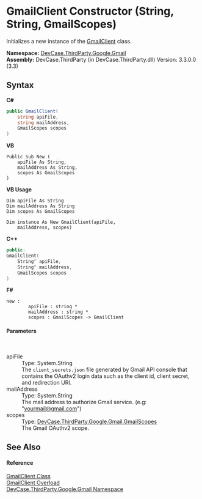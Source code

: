 # GmailClient Constructor (String, String, GmailScopes)
 

Initializes a new instance of the <a href="T_DevCase_ThirdParty_Google_Gmail_GmailClient">GmailClient</a> class.

**Namespace:**&nbsp;<a href="N_DevCase_ThirdParty_Google_Gmail">DevCase.ThirdParty.Google.Gmail</a><br />**Assembly:**&nbsp;DevCase.ThirdParty (in DevCase.ThirdParty.dll) Version: 3.3.0.0 (3.3)

## Syntax

**C#**<br />
``` C#
public GmailClient(
	string apiFile,
	string mailAddress,
	GmailScopes scopes
)
```

**VB**<br />
``` VB
Public Sub New ( 
	apiFile As String,
	mailAddress As String,
	scopes As GmailScopes
)
```

**VB Usage**<br />
``` VB Usage
Dim apiFile As String
Dim mailAddress As String
Dim scopes As GmailScopes

Dim instance As New GmailClient(apiFile, 
	mailAddress, scopes)
```

**C++**<br />
``` C++
public:
GmailClient(
	String^ apiFile, 
	String^ mailAddress, 
	GmailScopes scopes
)
```

**F#**<br />
``` F#
new : 
        apiFile : string * 
        mailAddress : string * 
        scopes : GmailScopes -> GmailClient
```


#### Parameters
&nbsp;<dl><dt>apiFile</dt><dd>Type: System.String<br />The `client_secrets.json` file generated by Gmail API console that contains the OAuthv2 login data such as the client id, client secret, and redirection URI.</dd><dt>mailAddress</dt><dd>Type: System.String<br />The mail address to authorize Gmail service. (e.g: "yourmail@gmail.com")</dd><dt>scopes</dt><dd>Type: <a href="T_DevCase_ThirdParty_Google_Gmail_GmailScopes">DevCase.ThirdParty.Google.Gmail.GmailScopes</a><br />The Gmail OAuthv2 scope.</dd></dl>

## See Also


#### Reference
<a href="T_DevCase_ThirdParty_Google_Gmail_GmailClient">GmailClient Class</a><br /><a href="Overload_DevCase_ThirdParty_Google_Gmail_GmailClient__ctor">GmailClient Overload</a><br /><a href="N_DevCase_ThirdParty_Google_Gmail">DevCase.ThirdParty.Google.Gmail Namespace</a><br />